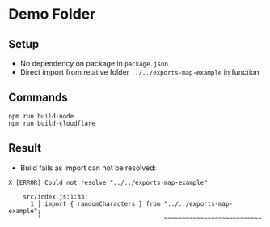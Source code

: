# Demo Folder

## Setup

- No dependency on package in `package.json`
- Direct import from relative folder `../../exports-map-example` in function

## Commands
```
npm run build-node
npm run build-cloudflare
```

## Result

- Build fails as import can not be resolved:
```
X [ERROR] Could not resolve "../../exports-map-example"

    src/index.js:1:33:
      1 │ import { randomCharacters } from "../../exports-map-example";
        ╵                                  ~~~~~~~~~~~~~~~~~~~~~~~~~~~
```